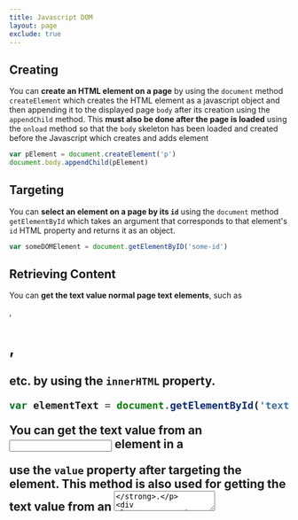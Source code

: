 ```yaml
---
title: Javascript DOM
layout: page
exclude: true
---
```


## Creating

You can **create an HTML element on a page** by using the `document` method `createElement` which creates the HTML element as a javascript object and then appending it to the displayed page `body` after its creation using the `appendChild` method. This **must also be done after the page is loaded** using the `onload` method so that the `body` skeleton has been loaded and created before the Javascript which creates and adds element 
```js
var pElement = document.createElement('p')
document.body.appendChild(pElement)
```

## Targeting

You can **select an element on a page by its `id`** using the `document` method `getElementById` which takes an argument that corresponds to that element's `id` HTML property and returns it as an object.
```js
var someDOMElement = document.getElementByID('some-id')
```

## Retrieving Content

You can **get the text value normal page text elements**, such as <p>, <h1>, <h2> etc. by using the `innerHTML` property.
```js
var elementText = document.getElementById('text-id').innerHTML
```

You can **get the text value from an <input> element in a <form>** use the `value` property after targeting the element. This method is also used for **getting the text value from an <textarea>**.
```js
var inputElementText = document.getElementById('some-id').value
```

<!--stackedit_data:
eyJoaXN0b3J5IjpbMTc0MjE1NzM1NSwzNDYyMTQzOTZdfQ==
-->